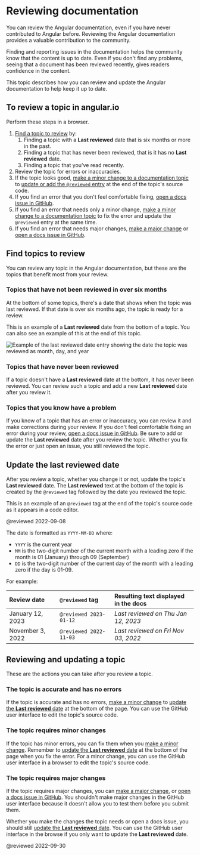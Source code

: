 # Reviewing documentation

You can review the Angular documentation, even if you have never contributed to Angular before.
Reviewing the Angular documentation provides a valuable contribution to the community.

Finding and reporting issues in the documentation helps the community know that the content is up to date.
Even if you don't find any problems, seeing that a document has been reviewed recently, gives readers confidence in the content.

This topic describes how you can review and update the Angular documentation to help keep it up to date.

<!-- markdownLint-disable MD033 -->

<h2 class="no-toc">To review a topic in angular.io</h2>

Perform these steps in a browser.

1. [Find a topic to review](#find-topics-to-review) by:
   1. Finding a topic with a **Last reviewed** date that is six months or more in the past.
   2. Finding a topic that has never been reviewed, that is it has no **Last reviewed** date.
   3. Finding a topic that you've read recently.
2. Review the topic for errors or inaccuracies.
3. If the topic looks good, [make a minor change to a documentation topic](/guide/contributors-guide-overview#to-make-a-minor-change-to-a-documentation-topic) to [update or add the `@reviewed` entry](#update-the-last-reviewed-date) at the end of the topic's source code.
4. If you find an error that you don't feel comfortable fixing, [open a docs issue in GitHub](https://github.com/angular/angular/issues/new?assignees=&labels=&template=3-docs-bug.yaml).
5. If you find an error that needs only a minor change, [make a minor change to a documentation topic](/guide/contributors-guide-overview#to-make-a-minor-change-to-a-documentation-topic) to fix the error and update the `@reviewed` entry at the same time.
6. If you find an error that needs major changes, [make a major change](guide/contributors-guide-overview#make-a-major-change) or [open a docs issue in GitHub](https://github.com/angular/angular/issues/new?assignees=&labels=&template=3-docs-bug.yaml).

## Find topics to review

You can review any topic in the Angular documentation, but these are the topics that benefit most from your review.

### Topics that have not been reviewed in over six months

At the bottom of some topics, there's a date that shows when the topic was last reviewed.
If that date is over six months ago, the topic is ready for a review.

This is an example of a **Last reviewed** date from the bottom of a topic.
You can also see an example of this at the end of this topic.

<div class="lightbox">

<img alt="Example of the last reviewed date entry showing the date the topic was reviewed as month, day, and year" src="generated/images/guide/contributors-guide/last-reviewed.png">

</div>

### Topics that have never been reviewed

If a topic doesn't have a **Last reviewed** date at the bottom, it has never been reviewed.
You can review such a topic and add a new **Last reviewed** date after you review it.

### Topics that you know have a problem

If you know of a topic that has an error or inaccuracy, you can review it and make corrections during your review. If you don't feel comfortable fixing an error during your review, [open a docs issue in GitHub](https://github.com/angular/angular/issues/new?assignees=&labels=&template=3-docs-bug.yaml).
Be sure to add or update the **Last reviewed** date after you review the topic. Whether you fix the error or just open an issue, you still reviewed the topic.

## Update the last reviewed date

After you review a topic, whether you change it or not, update the topic's **Last reviewed** date.
The **Last reviewed** text at the bottom of the topic is created by the `@reviewed` tag followed by the date you reviewed the topic.

This is an example of an `@reviewed` tag at the end of the topic's source code as it appears in a code editor.

<code-example>

@reviewed 2022-09-08

</code-example>

The date is formatted as `YYYY-MM-DD` where:

* `YYYY` is the current year
* `MM` is the two-digit number of the current month with a leading zero if the month is 01 (January) through 09 (September)
* `DD` is the two-digit number of the current day of the month with a leading zero if the day is 01-09.

For example:

| Review date | `@reviewed` tag | Resulting text displayed in the docs
|:--- |:--- |:---
| January 12, 2023 | `@reviewed 2023-01-12` | *Last reviewed on Thu Jan 12, 2023*
| November 3, 2022 | `@reviewed 2022-11-03` | *Last reviewed on Fri Nov 03, 2022*

## Reviewing and updating a topic

These are the actions you can take after you review a topic.

### The topic is accurate and has no errors

If the topic is accurate and has no errors, [make a minor change](/guide/contributors-guide-overview#to-make-a-minor-change-to-a-documentation-topic) to [update the **Last reviewed** date](#update-the-last-reviewed-date) at the bottom of the page. You can use the GitHub user interface to edit the topic's source code.

### The topic requires minor changes

If the topic has minor errors, you can fix them when you [make a minor change](/guide/contributors-guide-overview#to-make-a-minor-change-to-a-documentation-topic). Remember to [update the **Last reviewed** date](#update-the-last-reviewed-date) at the bottom of the page when you fix the error. For a minor change, you can use the GitHub user interface in a browser to edit the topic's source code.

### The topic requires major changes

If the topic requires major changes, you can [make a major change](guide/contributors-guide-overview#make-a-major-change), or [open a docs issue in GitHub](https://github.com/angular/angular/issues/new?assignees=&labels=&template=3-docs-bug.yaml). You shouldn't make major changes in the GitHub user interface because it doesn't allow you to test them before you submit them.

Whether you make the changes the topic needs or open a docs issue, you should still [update the **Last reviewed** date](#update-the-last-reviewed-date). You can use the GitHub user interface in the browse if you only want to update the **Last reviewed** date.

<!-- links -->

<!-- external links -->

<!-- end links -->

@reviewed 2022-09-30
